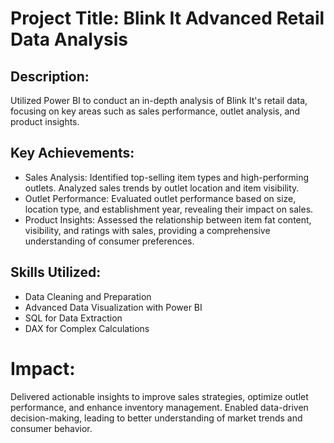 # Project Title: Blink It Advanced Retail Data Analysis

## Description:
Utilized Power BI to conduct an in-depth analysis of Blink It's retail data, focusing on key areas such as sales performance, outlet analysis, and product insights.

## Key Achievements:

* Sales Analysis: Identified top-selling item types and high-performing outlets. Analyzed sales trends by outlet location and item visibility.
* Outlet Performance: Evaluated outlet performance based on size, location type, and establishment year, revealing their impact on sales.
* Product Insights: Assessed the relationship between item fat content, visibility, and ratings with sales, providing a comprehensive understanding of consumer preferences.

## Skills Utilized:

* Data Cleaning and Preparation
* Advanced Data Visualization with Power BI
* SQL for Data Extraction
* DAX for Complex Calculations

# Impact:
Delivered actionable insights to improve sales strategies, optimize outlet performance, and enhance inventory management. Enabled data-driven decision-making, leading to better understanding of market trends and consumer behavior.
